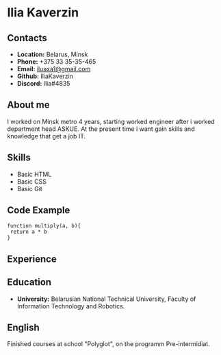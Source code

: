 # Ilia Kaverzin 
## Contacts
* **Location:** Belarus, Minsk
* **Phone:** +375 33 35-35-465
* **Email:** iluaxa1@gmail.com
* **Github:** IliaKaverzin
* **Discord:**  Ilia#4835
## About me
I worked on Minsk metro 4 years, starting worked engineer after i worked department head ASKUE. 
At the present time i want gain skills and knowledge that get a job IT. 
## Skills
* Basic HTML
* Basic CSS
* Basic Git
## Code Example
```
function multiply(a, b){
 return a * b
}
```
## Experience
## Education 
* **University:** Belarusian National Technical University, Faculty of Information Technology and Robotics.
## English 
Finished courses at school "Polyglot", on the programm Pre-intermidiat.